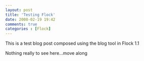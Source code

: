 ```yaml
---
layout: post
title: 'Testing Flock'
date: 2008-02-19 19:42
comments: true
categories : [Flock]
---  
```


This is a test blog post composed using the blog tool in Flock 1.1

Nothing really to see here...move along
